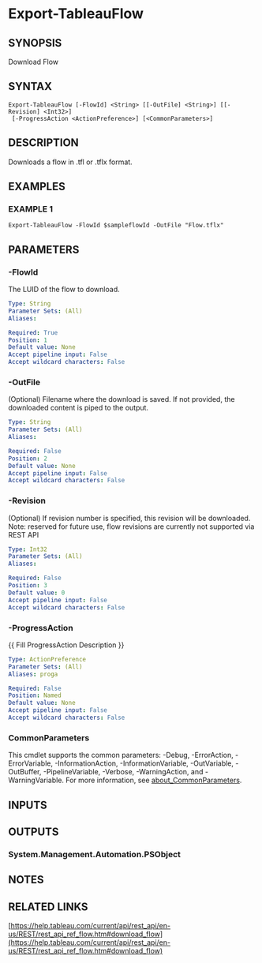 # Export-TableauFlow

## SYNOPSIS
Download Flow

## SYNTAX

```
Export-TableauFlow [-FlowId] <String> [[-OutFile] <String>] [[-Revision] <Int32>]
 [-ProgressAction <ActionPreference>] [<CommonParameters>]
```

## DESCRIPTION
Downloads a flow in .tfl or .tflx format.

## EXAMPLES

### EXAMPLE 1
```
Export-TableauFlow -FlowId $sampleflowId -OutFile "Flow.tflx"
```

## PARAMETERS

### -FlowId
The LUID of the flow to download.

```yaml
Type: String
Parameter Sets: (All)
Aliases:

Required: True
Position: 1
Default value: None
Accept pipeline input: False
Accept wildcard characters: False
```

### -OutFile
(Optional) Filename where the download is saved.
If not provided, the downloaded content is piped to the output.

```yaml
Type: String
Parameter Sets: (All)
Aliases:

Required: False
Position: 2
Default value: None
Accept pipeline input: False
Accept wildcard characters: False
```

### -Revision
(Optional) If revision number is specified, this revision will be downloaded.
Note: reserved for future use, flow revisions are currently not supported via REST API

```yaml
Type: Int32
Parameter Sets: (All)
Aliases:

Required: False
Position: 3
Default value: 0
Accept pipeline input: False
Accept wildcard characters: False
```

### -ProgressAction
{{ Fill ProgressAction Description }}

```yaml
Type: ActionPreference
Parameter Sets: (All)
Aliases: proga

Required: False
Position: Named
Default value: None
Accept pipeline input: False
Accept wildcard characters: False
```

### CommonParameters
This cmdlet supports the common parameters: -Debug, -ErrorAction, -ErrorVariable, -InformationAction, -InformationVariable, -OutVariable, -OutBuffer, -PipelineVariable, -Verbose, -WarningAction, and -WarningVariable. For more information, see [about_CommonParameters](http://go.microsoft.com/fwlink/?LinkID=113216).

## INPUTS

## OUTPUTS

### System.Management.Automation.PSObject
## NOTES

## RELATED LINKS

[https://help.tableau.com/current/api/rest_api/en-us/REST/rest_api_ref_flow.htm#download_flow](https://help.tableau.com/current/api/rest_api/en-us/REST/rest_api_ref_flow.htm#download_flow)


